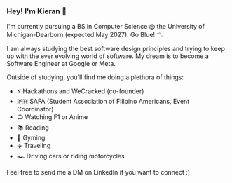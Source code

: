 ### Hey! I'm Kieran 👋

I'm currently pursuing a BS in Computer Science @ the University of Michigan-Dearborn (expected May 2027). Go Blue! 〽️

I am always studying the best software design principles and trying to keep up with the ever evolving world of software. My dream is to become a Software Engineer at Google or Meta.

Outside of studying, you'll find me doing a plethora of things:
- ⚡ Hackathons and WeCracked (co-founder)
- 🇵🇭 SAFA (Student Association of Filipino Americans, Event Coordinator)
- 📺 Watching F1 or Anime
- 📚 Reading
- 💪 Gyming
- ✈️ Traveling
- 🏎️ Driving cars or riding motorcycles

Feel free to send me a DM on LinkedIn if you want to connect :)

<!--
**kllarena07/kllarena07** is a ✨ _special_ ✨ repository because its `README.md` (this file) appears on your GitHub profile.

Here are some ideas to get you started:

- 🔭 I’m currently working on ...
- 🌱 I’m currently learning ...
- 👯 I’m looking to collaborate on ...
- 🤔 I’m looking for help with ...
- 💬 Ask me about ...
- 📫 How to reach me: ...
- 😄 Pronouns: ...
- ⚡ Fun fact: ...
-->
